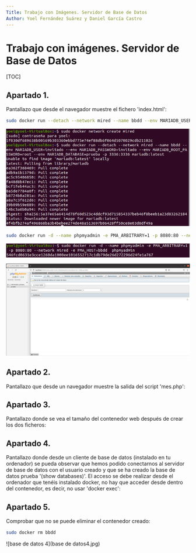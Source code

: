 ```yaml
---
Title: Trabajo con Imágenes. Servidor de Base de Datos
Author: Yoel Fernández Suárez y Daniel García Castro       
---
```


# 					Trabajo con imágenes. Servidor de Base de Datos

[TOC]

## Apartado 1.

Pantallazo que desde el navegador muestre el fichero 'index.html':

```bash
sudo docker run --detach --network mired --name bbdd --env MARIADB_USER=invitado --env MARIADB_PASSWORD=invitado --env MARIADB_PASSWORD=invitado --env MARIADB_ROOT_PASSWORD=root --env MARIADB_DATABASE=prueba -p 3336:3336 mariadb:latest
```

![bASEDEDATOS1](bASEDEDATOS1.jpg)



```bash
sudo docker run -d --name phpmyadmin -e PMA_ARBITRARY=1 -p 8080:80 --network mired -e PMA_HOST=bbdd phpmyadmin
```

![basesdedatos2](basesdedatos2.jpg)



![basesdedatos3](basesdedatos3.jpg)



## Apartado 2.

Pantallazo que desde un navegador muestre la salida del script 'mes.php':





## Apartado 3.

Pantallazo donde se vea el tamaño del contenedor web después de crear los dos ficheros:





## Apartado 4.

Pantallazo donde desde un cliente de base de datos (instalado en tu ordenador) se pueda observar que hemos podido conectarnos al servidor de base de datos con el usuario creado y que se ha creado la base de datos prueba '(show databases)'. El acceso se debe realizar desde el ordenador que tenéis instalado docker, no hay que acceder desde dentro del contenedor, es decir, no usar 'docker exec':





## Apartado 5.

Comprobar que no se puede eliminar el contenedor creado:

```bash
sudo docker rm bbdd
```

![base de datos 4](base de datos4.jpg)
